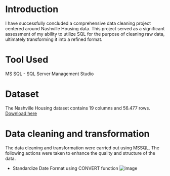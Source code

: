 # Introduction
I have successfully concluded a comprehensive data cleaning project centered around Nashville Housing data. This project served as a significant assessment of my ability to utilize SQL for the purpose of cleaning raw data, ultimately transforming it into a refined format.

# Tool Used
MS SQL - SQL Server Management Studio

# Dataset
The Nashville Housing dataset contains 19 columns and 56.477 rows. [Download here](https://github.com/OluwatobiAkintokun/NASHVILLE-HOUSING-DATA-CLEANING-WITH-SQL/blob/main/Nashville%20Housing%20Data%20for%20Data%20Cleaning.xlsx)

# Data cleaning and transformation
The data cleaning and transformation were carried out using MSSQL. The following actions were taken to enhance the quality and structure of the data.

* Standardize Date Format using CONVERT function
![image](https://github.com/OluwatobiAkintokun/NASHVILLE-HOUSING-DATA-CLEANING-WITH-SQL/assets/137109080/a0ca583a-d9f2-4d93-9f74-31fcdfd96fce)

